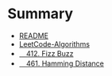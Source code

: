 # Summary

* [README](README.md)
* [LeetCode-Algorithms](g.md)
* [　412. Fizz Buzz](le.md)
* [　461. Hamming Distance](461-hamming-distance.md)

